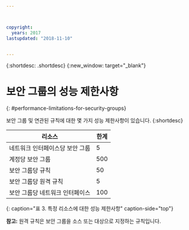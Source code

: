 ```yaml
---



copyright:
  years: 2017
lastupdated: "2018-11-10"


---
```


{:shortdesc: .shortdesc}
{:new_window: target="_blank"}

# 보안 그룹의 성능 제한사항
{: #performance-limitations-for-security-groups}

보안 그룹 및 연관된 규칙에 대한 몇 가지 성능 제한사항이 있습니다. 
{:shortdesc}

|리소스                                                  |한계                                               |
| --------------------------------------------------------- | --------------------------------------------------- |
|네트워크 인터페이스당 보안 그룹                     |5                                                   |
|계정당 보안 그룹                               |500                                                 |
|보안 그룹당 규칙                                  |50                                                  |
|보안 그룹당 원격 규칙                           |5                                                   |
|보안 그룹당 네트워크 인터페이스                     |100                                                  | 
{: caption="표 3. 특정 리소스에 대한 성능 제한사항" caption-side="top"} 

**참고:** 원격 규칙은 보안 그룹을 소스 또는 대상으로 지정하는 규칙입니다.
